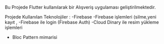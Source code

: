 Bu Projede Flutter kullanılarak bir Alışveriş uygulaması geliştirilmektedir. 

Projede Kullanılan Teknolojiler : 
-Firebase 
-Firebase işlemleri (silme,yeni kayıt , 
-Firebase ile login (Firebase Auth) 
-Cloud Dinary ile resim yükleme işlemleri 
- Bloc Pattern mimarisi




  
